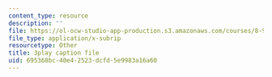 ```yaml
---
content_type: resource
description: ''
file: https://ol-ocw-studio-app-production.s3.amazonaws.com/courses/8-962-general-relativity-spring-2020/695368bc40e42523dcfd5e9983a16a60_h9xaoGkyHwg.srt
file_type: application/x-subrip
resourcetype: Other
title: 3play caption file
uid: 695368bc-40e4-2523-dcfd-5e9983a16a60
---
```

